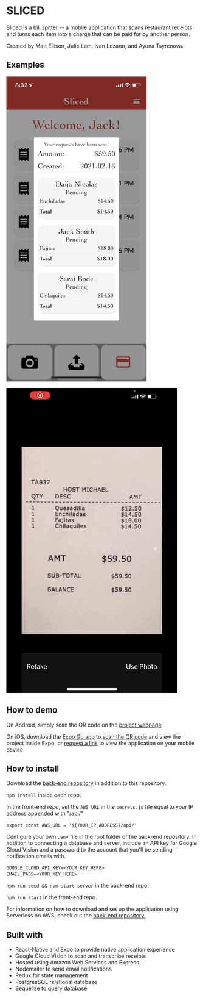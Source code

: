 # SLICED

Sliced is a bill spitter -- a mobile application that scans restaurant receipts and turns each item into a charge that can be paid for by another person.

Created by Matt Ellison, Julie Lam, Ivan Lozano, and Ayuna Tsyrenova.

## Examples

![Completed receipt with pending payments](/assets/readme/screenshot.jpg)

![Walkthrough of scanning a receipt and assigning users](/assets/readme/demo.gif)

## How to demo

On Android, simply scan the QR code on the [project webpage](https://expo.io/@rentresnext/projects/Sliced)

On iOS, download the [Expo Go app](https://apps.apple.com/us/app/expo-go/id982107779) to [scan the QR code](https://expo.io/@rentresnext/projects/Sliced) and view the project inside Expo, or [request a link](https://expo.io/@rentresnext/projects/Sliced) to view the application on your mobile device

## How to install

Download the [back-end repository](https://github.com/2011-team-rentresnext/Bill-Splitter-Backend) in addition to this repository.

`npm install` inside each repo.

In the front-end repo, set the `AWS_URL` in the `secrets.js` file equal to your IP address appended with "/api/"

```
export const AWS_URL = '${YOUR_IP_ADDRESS}/api/'
```

Configure your own `.env` file in the root folder of the back-end repository. In addition to connecting a database and server, include an API key for Google Cloud Vision and a password to the account that you'll be sending notification emails with.

```
GOOGLE_CLOUD_API_KEY=<YOUR_KEY_HERE>
EMAIL_PASS=<YOUR_KEY_HERE>
```

`npm run seed && npm start-server` in the back-end repo.

`npm run start` in the front-end repo.

For information on how to download and set up the application using Serverless on AWS, check out the [back-end repository.](https://github.com/2011-team-rentresnext/Bill-Splitter-Backend)

## Built with

- React-Native and Expo to provide native application experience
- Google Cloud Vision to scan and transcribe receipts
- Hosted using Amazon Web Services and Express
- Nodemailer to send email notifications
- Redux for state management
- PostgresSQL relational database
- Sequelize to query database
